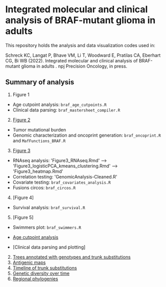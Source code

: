 # Integrated molecular and clinical analysis of BRAF-mutant glioma in adults 

This repository holds the analysis and data visualization codes used in:

Schreck KC, Langat P, Bhave VM, Li T, Woodward E, Pratilas CA, Eberhart CG, Bi WB (2022). Integrated molecular and clinical analysis of BRAF-mutant glioma in adults . npj Precision Oncology, in press.


## Summary of analysis
1. Figure 1
- Age cutpoint analysis: `braf_age_cutpoints.R`
- Clinical data parsing: `braf_mastersheet_compiler.R`

2. [Figure 2](/figure2)
- Tumor mutational burden
- Genomic characterization and oncoprint generation: `braf_oncoprint.R` and `MafFunctions_BRAF.R`

3. [Figure 3](/figure3)
- RNAseq analysis: 'Figure3_RNAseq.Rmd' --> 'Figure3_logisticPCA_kmeans_clustering.Rmd' --> 'Figure3_heatmap.Rmd'
- Correlation testing: 'GenomicAnalysis-Cleaned.R'
- Covariate testing: `braf_covariates_analysis.R`
- Fusions circos: `braf_circos.R`

4. [Figure 4]
- Survival analysis: `braf_survival.R`

5. [Figure 5]
- Swimmers plot: `braf_swimmers.R`



- [Age cutpoint analysis](/)
- [Clinical data parsing and plotting]
2. [Trees annotated with genotypes and trunk substitutions](/genotypes-and-substitutions)
3. [Antigenic maps](/antigenic-maps)
4. [Timeline of trunk substitutions](/trunk-substitutions-timeline)
5. [Genetic diversity over time](/diversity-timeline)
6. [Regional phylogenies](/regional-phylogenies)
